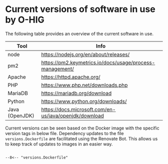 # Current versions of software in use by O-HIG

The following table provides an overview of the current software in use.

| Tool           | Info  |
| -------------- | ----- |
| node           | https://nodejs.org/en/about/releases/ |
| pm2            | https://pm2.keymetrics.io/docs/usage/process-management/ |
| Apache         | https://httpd.apache.org/ |
| PHP            | https://www.php.net/downloads.php |
| MariaDB        | https://mariadb.org/download |
| Python         | https://www.python.org/downloads/ |
| Java (OpenJDK) | https://docs.microsoft.com/en-us/java/openjdk/download |

Current versions can be seen based on the Docker image with the specific version tags in below file. Dependency updates to the file `versions.Dockerfile` are facilitated using the Renovate Bot. This allows us to keep track of updates to images in an easier way.

```docker title="versions.Dockerfile"

--8<-- "versions.Dockerfile"

```
